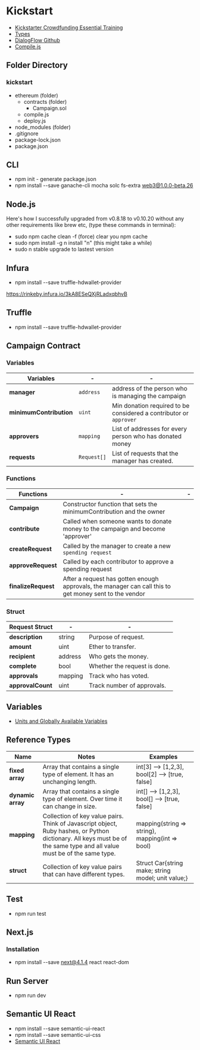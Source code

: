 # Kickstart
* [Kickstarter Crowdfunding Essential Training](https://www.linkedin.com/learning/kickstarter-crowdfunding-essential-training)
* [Types](http://solidity.readthedocs.io/en/v0.4.24/types.html)
* [DialogFlow Github](https://github.com/dialogflow)
* [Compile.js](https://github.com/noel22/kickstart8/blob/master/ethereum/compile.js)

## Folder Directory
### kickstart
* ethereum (folder)
  * contracts (folder)
    * Campaign.sol
  * compile.js
  * deploy.js
* node_modules (folder)
* .gitignore
* package-lock.json
* package.json  

## CLI
* npm init - generate package.json
* npm install --save ganache-cli mocha solc fs-extra web3@1.0.0-beta.26 

## Node.js
Here's how I successfully upgraded from v0.8.18 to v0.10.20 without any other requirements like brew etc, (type these commands in terminal):

* sudo npm cache clean -f (force) clear you npm cache
* sudo npm install -g n install "n" (this might take a while)
* sudo n stable upgrade to lastest version

## Infura
* npm install --save truffle-hdwallet-provider

https://rinkeby.infura.io/3kA8ESeQXjRLadxqbhvB

## Truffle
* npm install --save truffle-hdwallet-provider

## Campaign Contract
### Variables
**Variables** | - | - 
--- | --- | ---
**manager** | `address` | address of the person who is managing the campaign
**minimumContribution** | `uint` | Min donation required to be considered a contributor or `approver`
**approvers** | `mapping` | List of addresses for every person who has donated money
**requests** | `Request[]` | List of requests that the manager has created.

### Functions
Functions | - | -
--- | --- | ---
**Campaign** | Constructor function that sets the minimumContribution and the owner
**contribute** | Called when someone wants to donate money to the campaign and become 'approver'
**createRequest** | Called by the manager to create a new `spending request`
**approveRequest** | Called by each contributor to approve a spending request
**finalizeRequest** | After a request has gotten enough approvals, the manager can call this to get money sent to the vendor

### Struct
**Request Struct** | - | - 
--- | --- | ---
**description** | string | Purpose of request.
**amount** | uint | Ether to transfer.
**recipient** | address | Who gets the money.
**complete** | bool | Whether the request is done.
**approvals** | mapping | Track who has voted.
**approvalCount** | uint | Track number of approvals.


## Variables
* [Units and Globally Available Variables](http://solidity.readthedocs.io/en/v0.4.24/units-and-global-variables.html)

## Reference Types
**Name** | Notes | Examples 
--- | --- | ---
**fixed array** | Array that contains a single type of element.  It has an unchanging length. | int[3] --> [1,2,3], bool[2] --> [true, false]
**dynamic array** | Array that contains a single type of element.  Over time it can change in size. | int[] --> [1,2,3], bool[] --> [true, false]
**mapping** | Collection of key value pairs.  Think of Javascript object, Ruby hashes, or Python dictionary.  All keys must be of the same type and all value must be of the same type. | mapping(string => string), mapping(int => bool)
**struct** | Collection of key value pairs that can have different types. | Struct Car{string make; string model; unit value;}

## Test
* npm run test

## Next.js
### Installation
* npm install --save next@4.1.4 react react-dom

## Run Server
* npm run dev

## Semantic UI React
* npm install --save semantic-ui-react
* npm install --save semantic-ui-css
* [Semantic UI React](https://react.semantic-ui.com/introduction)
